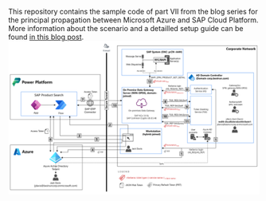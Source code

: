 This repository contains the sample code of part VII from the blog series for the principal propagation between Microsoft Azure and SAP Cloud Platform. More information about the scenario and a detailled setup guide can be found [in this blog post](https://blogs.sap.com/?p=1749863&preview=true&preview_id=1749863).
![Scenario overview](images/1.PNG)